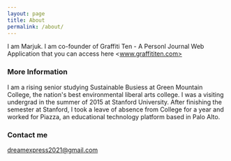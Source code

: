 ```yaml
---
layout: page
title: About
permalink: /about/
---
```


I am Marjuk. I am co-founder of Graffiti Ten - A Personl Journal Web Application that you can access here <www.graffititen.com> 

### More Information

I am a rising senior studying Sustainable Busiess at Green Mountain College, the nation's best environmental liberal arts college. I was a visiting undergrad in the summer of 2015 at Stanford University. After finishing the semester at Stanford, I took a leave of absence from College for a year and worked for Piazza, an educational technology platform based in Palo Alto. 
### Contact me

[dreamexpress2021@gmail.com](mailto:dreamexpress2021@gmail.com)
